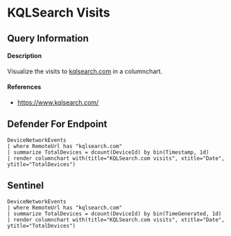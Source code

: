 # KQLSearch Visits

## Query Information

#### Description
Visualize the visits to [kqlsearch.com](kqlsearch.com) in a columnchart.

#### References
- https://www.kqlsearch.com/

## Defender For Endpoint
```KQL
DeviceNetworkEvents
| where RemoteUrl has "kqlsearch.com"
| summarize TotalDevices = dcount(DeviceId) by bin(Timestamp, 1d)
| render columnchart with(title="KQLSearch.com visits", xtitle="Date", ytitle="TotalDevices")
```
## Sentinel
```KQL
DeviceNetworkEvents
| where RemoteUrl has "kqlsearch.com"
| summarize TotalDevices = dcount(DeviceId) by bin(TimeGenerated, 1d)
| render columnchart with(title="KQLSearch.com visits", xtitle="Date", ytitle="TotalDevices")
```